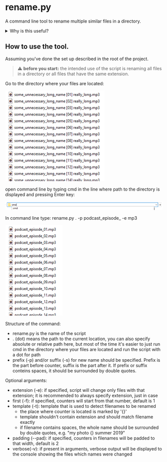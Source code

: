 # rename.py

A command line tool to rename multiple similar files in a directory.

<details>
  <summary>Why is this useful?</summary>

Sometimes you have a huge list of files (e.g. podcasts, photos) with the names you don't like. This tool allows you to change the names of the files easily.
</details>

## How to use the tool.
Assuming you've done the set up described in the root of the project.

> :warning: **before you start:** the intended use of the script is renaming all files in a directory or all files that have the same extension.

Go to the directory where your files are located:

![before renaming](../pictures/rename_01.png "before renaming")

open command line by typing cmd in the line where path to the directory is displayed and pressing Enter key:

![run cmd](../pictures/run_cmd.png "run cmd")

In command line type: rename.py . -p podcast_episode_ -e mp3

![after renaming](../pictures/rename_02.png "after renaming")

Structure of the command:
- rename.py is the name of the script
- . (dot) means the path to the current location, you can also specify absolute or relative path here, but most of the time it's easier to just run cmd in the directory where your files are located and run the script with a dot for path
- prefix (-p) and/or suffix (-s) for new name should be specified. Prefix is the part before counter, suffix is the part after it. If prefix or suffix conteins spaces, it should be surrounded by double quotes.

Optional arguments:
- extension (-e): if specified, script will change only files with that extension; it is recommended to always specify extension, just in case
- first (-f): if specified, counters will start from that number, default is 1
- template (-t): template that is used to detect filenames to be renamed
    - the place where counter is located is marked by '{}'
    - template shouldn't contain extension and should match filename exactly
    - if filename contains spaces, the whole name should be surrounded by double quotes, e.g. "my photo {} summer 2019"
- padding (--pad): if specified, counters in filenames will be padded to that width, default is 2
- verbose(-v): if present in arguments, verbose output will be displayed to the console showing the files which names were changed
